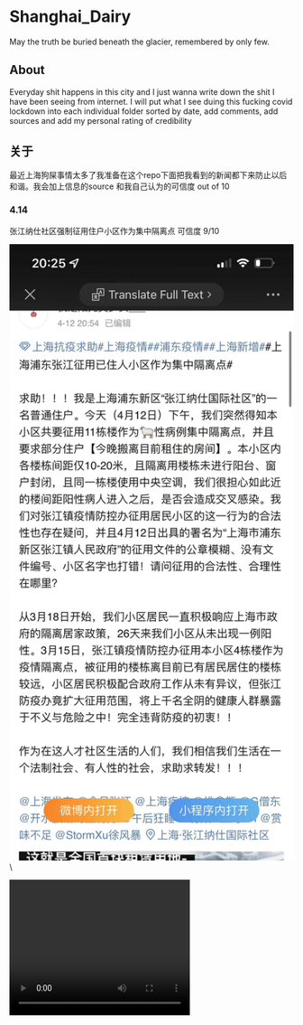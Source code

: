 # Shanghai_Dairy
May the truth be buried beneath the glacier, remembered by only few.

## About 
Everyday shit happens in this city and I just wanna write down the shit I have been seeing from internet. I will put what I see duing this fucking covid lockdown into each individual folder sorted by date, add comments, add sources and add my personal rating of credibility 

## 关于
最近上海狗屎事情太多了我准备在这个repo下面把我看到的新闻都下来防止以后和谐。我会加上信息的source 和我自己认为的可信度 out of 10

### 4.14
张江纳仕社区强制征用住户小区作为集中隔离点
可信度 9/10

<img src="./20220414/nashi_international_post.jpg" alt="nashi international post" title="A cute kitten" width="720" /> \

<dl>
<video width="320" height="240" controls>
  <source src="./20220414/nashi_international_riot.mp4" type="video/mp4">
<video>
</dl>


